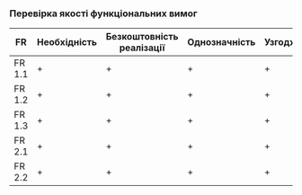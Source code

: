### Перевірка якості функціональних вимог
| FR | Необхідність | Безкоштовність реалізації | Однозначність | Узгодженість | Завершеність | Атомарність | Здійсненність | Відстежуваність | Перевіряємість |
| ------ | - | - | - | - | - | - | - | - | - |
| FR 1.1 | + | + | + | + | + | + | + | + | + |
| FR 1.2 | + | + | + | + | + | + | + | + | + |
| FR 1.3 | + | + | + | + | + | + | + | + | + |
| FR 2.1 | + | + | + | + | + | + | + | + | + |
| FR 2.2 | + | + | + | + | + | + | + | + | + |
